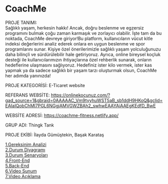 # CoachMe<br>
PROJE TANIMI:<br>
Sağlıklı yaşam, herkesin hakkı! Ancak, doğru beslenme ve egzersiz programını bulmak çoğu zaman karmaşık ve zorlayıcı olabilir. İşte tam da bu noktada, CoachMe devreye giriyor!Bu platform, kullanıcıların vücut kitle indeksi değerlerini analiz ederek onlara en uygun beslenme ve spor programlarını sunar. Kişiye özel önerilerimizle sağlıklı yaşam yolculuğunuzu daha bilinçli ve sürdürülebilir hale getiriyoruz.
Ayrıca, online bireysel koçluk desteği ile kullanıcılarımızın ihtiyaçlarına özel rehberlik sunarak, onların hedeflerine ulaşmasını sağlıyoruz. Hedefiniz ister kilo vermek, ister kas yapmak ya da sadece sağlıklı bir yaşam tarzı oluşturmak olsun, CoachMe her adımda yanınızda!

PROJE KATEGORİSİ: E-Ticaret website

REFERANS WEBSİTE: https://onlinekocunuz.com/?gad_source=1&gbraid=0AAAAAC_Vm9tyyhuWST5aB_sb1ddH9HKoQ&gclid=EAIaIQobChMI7PGL6NGgjAMVGWZBAh2_swhwEAAYAiAAEgKEdfD_BwE

WEBSİTE ADRESİ: https://coachme-fitness.netlify.app/

GRUP ADI: Thingk Tank

PROJE EKİBİ: İlayda Gümüştekin, Başak Karataş

[1.Gereksinim Analizi](https://github.com/ilaydagumustekin/coachme/blob/main/Gereksinim-Analizi.md)<br>
[2.Durum Diyagramı](https://github.com/ilaydagumustekin/coachme/blob/main/Durum-Diyagram%C4%B1.md)<br>
[3.Durum Senaryoları](https://github.com/ilaydagumustekin/coachme/blob/main/Durum-Senaryolar%C4%B1.md)<br>
[4.Front-End](https://github.com/ilaydagumustekin/coachme/tree/main/coachme-frontend/src)<br>
[5.Back-End](https://github.com/ilaydagumustekin/coachme/tree/main/coachme-backend)<br>
[6.Video Sunum](https://youtu.be/18-fyG14nuc)<br>
[7.Video Açıklama](https://github.com/ilaydagumustekin/coachme/blob/main/video%20ac%CC%A7%C4%B1klama.pages)<br>
